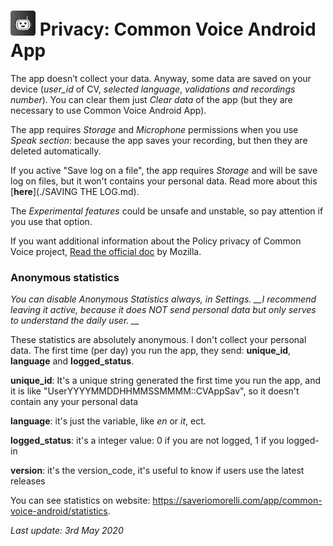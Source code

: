 

#  <img src="images/icon.png" width="40px" alt=""></img> Privacy: Common Voice Android App

The app doesn’t collect your data. Anyway, some data are saved on your device (*user_id* of CV, *selected language*, *validations and recordings number*). You can clear them just *Clear data* of the app (but they are necessary to use Common Voice Android App).

The app requires *Storage* and *Microphone* permissions when you use *Speak section*: because the app saves your recording, but then they are deleted automatically.

If you active "Save log on a file", the app requires *Storage* and will be save log on files, but it won't contains your personal data. Read more about this [**here**](./SAVING THE LOG.md).

The *Experimental features* could be unsafe and unstable, so pay attention if you use that option.

If you want additional information about the Policy privacy of Common Voice project, [Read the official doc](https://voice.mozilla.org/en/privacy) by Mozilla.

### Anonymous statistics

*You can disable Anonymous Statistics always, in Settings. __I recommend leaving it active, because it does NOT send personal data but only serves to understand the daily user. __*

These statistics are absolutely anonymous. I don't collect your personal data. The first time (per day) you run the app, they send: **unique_id**, **language** and **logged_status**.

**unique_id**: It's a unique string generated the first time you run the app, and it is like "UserYYYYMMDDHHMMSSMMMM::CVAppSav", so it doesn't contain any your personal data

**language**: it's just the variable, like _en_ or _it_, ect.

**logged_status**: it's a integer value: 0 if you are not logged, 1 if you logged-in

**version**: it's the version_code, it's useful to know if users use the latest releases

You can see statistics on website: https://saveriomorelli.com/app/common-voice-android/statistics.



*Last update: 3rd May 2020*